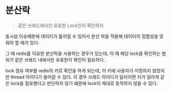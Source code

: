 # 분산락
> 같은 쓰레드에서만 유효한 Lock인지 확인하자

동시성 이슈때문에 데이터가 틀어질 수 있어서 분산 락을 적용해 데이터의 정합성을 맞춰야 할 때가 있다.

그 때 redis를 이요한 분산락을 사용하는 경우가 있는데, 이 때 해당 lock을 확인하는 범위가 같은 쓰레드 내에서만 유효한지 확인이 필요하다.

lock 점유 여부를 redis의 키로 확인을 하게 되는데, 이 키에 사용자가 지정하지 않았지만 thread 아이디가 들어갈 수 있다. 이 경우 쓰레드 아이디가 달라지면 키가 달라져 같은 lock을 점유했다고 판단하지 않기 떄문에 lock이 제대로 동작하지 않을 수 있다.